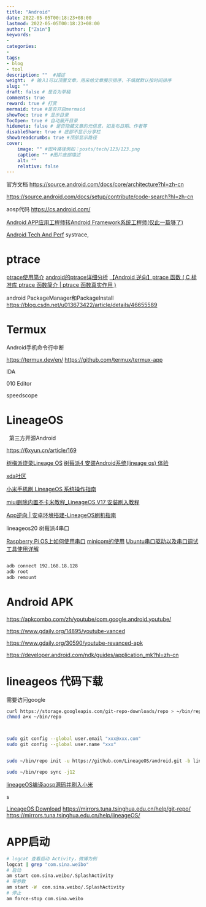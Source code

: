 ```yaml
---
title: "Android"
date: 2022-05-05T00:18:23+08:00
lastmod: 2022-05-05T00:18:23+08:00
author: ["Zain"]
keywords: 
- 
categories: 
- 
tags: 
- blog
- tool
description: ""  #描述
weight:  # 输入1可以顶置文章，用来给文章展示排序，不填就默认按时间排序
slug: ""
draft: false # 是否为草稿
comments: true
reward: true # 打赏
mermaid: true #是否开启mermaid
showToc: true # 显示目录
TocOpen: true # 自动展开目录
hidemeta: false # 是否隐藏文章的元信息，如发布日期、作者等
disableShare: true # 底部不显示分享栏
showbreadcrumbs: true #顶部显示路径
cover:
    image: "" #图片路径例如：posts/tech/123/123.png
    caption: "" #图片底部描述
    alt: ""
    relative: false
---
```




官方文档
https://source.android.com/docs/core/architecture?hl=zh-cn

https://source.android.com/docs/setup/contribute/code-search?hl=zh-cn

aosp代码
https://cs.android.com/



[Android APP应用工程师转Android Framework系统工程师(仅此一篇够了)](https://blog.51cto.com/u_15455614/5997341)

[Android Tech And Perf](https://androidperformance.com/)
systrace,


# ptrace


[ptrace使用简介](https://www.jianshu.com/p/b1f9d6911c90)
[android的ptrace详细分析](https://blog.csdn.net/c_kongfei/article/details/113242082)
[【Android 逆向】ptrace 函数 ( C 标准库 ptrace 函数简介 | ptrace 函数真实作用 )](https://blog.csdn.net/shulianghan/article/details/121032501)




android PackageManager和PackageInstall
https://blog.csdn.net/u013673422/article/details/46655589

# Termux
Android手机命令行中断

https://termux.dev/en/
https://github.com/termux/termux-app


IDA

010 Editor


speedscope


# LineageOS

&ensp;第三方开源Android

https://6xyun.cn/article/169

[树梅派烧录Lineage OS](https://blog.csdn.net/xsh_fu/article/details/125862825)
[树莓派4 安装Android系统(lineage os) 体验](https://zhuanlan.zhihu.com/p/358637971)


[xda社区](https://forum.xda-developers.com/)

[小米手机刷 LineageOS 系统操作指南](https://miuiver.com/install-lineageos-on-xiaomi/)

[miui删除内置不卡米教程_LineageOS V17 安装刷入教程](https://blog.csdn.net/weixin_30965253/article/details/112205240)



[App逆向 | 安卓环境搭建-LineageOS刷机指南](https://zhuanlan.zhihu.com/p/147299441?utm_id=0)


lineageos20 树莓派4串口



[Raspberry Pi OS上如何使用串口](https://yangpaopao.space/2023/04/25/raspberrypi_os%E4%B8%8A%E5%A6%82%E4%BD%95%E4%BD%BF%E7%94%A8%E4%B8%B2%E5%8F%A3/)
[minicom的使用](http://www.pczh.cn/news/22131.html)
[Ubuntu串口驱动以及串口调试工具使用详解](https://blog.csdn.net/flowerspring/article/details/128957910)





```sh

adb connect 192.168.18.128
adb root
adb remount


```

# Android APK

https://apkcombo.com/zh/youtube/com.google.android.youtube/



https://www.gdaily.org/14895/youtube-vanced


https://www.gdaily.org/30590/youtube-revanced-apk


https://developer.android.com/ndk/guides/application_mk?hl=zh-cn




# lineageos 代码下载

需要访问google
```sh
curl https://storage.googleapis.com/git-repo-downloads/repo > ~/bin/repo
chmod a+x ~/bin/repo 



sudo git config --global user.email "xxx@xxx.com"
sudo git config --global user.name "xxx"


sudo ~/bin/repo init -u https://github.com/LineageOS/android.git -b lineage-19.1

sudo ~/bin/repo sync -j12
```




[lineageOS编译aosp源码并刷入小米](https://zhuanlan.zhihu.com/p/570745179)

s



[LineageOS Download](https://download.lineageos.org/)
https://mirrors.tuna.tsinghua.edu.cn/help/git-repo/
https://mirrors.tuna.tsinghua.edu.cn/help/lineageOS/



# APP启动


```sh
# logcat 查看启动 Activity，微博为例
logcat | grep "com.sina.weibo"
# 启动
am start com.sina.weibo/.SplashActivity
# 带参数
am start -W  com.sina.weibo/.SplashActivity
# 停止
am force-stop com.sina.weibo
```





